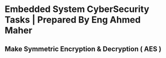# Embedded System CyberSecurity Tasks | Prepared By Eng Ahmed Maher
## Make Symmetric Encryption & Decryption ( AES )  